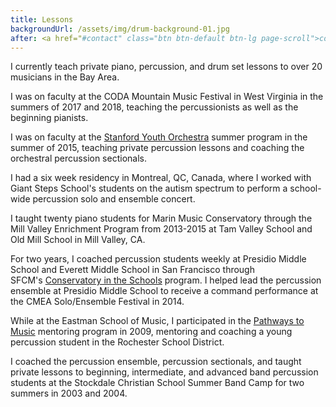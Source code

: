 ```yaml
---
title: Lessons
backgroundUrl: /assets/img/drum-background-01.jpg
after: <a href="#contact" class="btn btn-default btn-lg page-scroll">contact Mckenzie for lessons</a>
---
```

I currently teach private piano, percussion, and drum set lessons to over 20 musicians in the Bay Area. 

I was on faculty at the CODA Mountain Music Festival in West Virginia in the summers of 2017 and 2018, teaching the percussionists as well as the beginning pianists.

I was on faculty at the [Stanford Youth Orchestra](http://youthorchestra.stanford.edu/faculty/performance/) summer program in the summer of 2015, teaching private percussion lessons and coaching the orchestral percussion sectionals.

<!--more-->

I had a six week residency in Montreal, QC, Canada, where I worked with Giant Steps School's students on the autism spectrum to perform a school-wide percussion solo and ensemble concert.

I taught twenty piano students for Marin Music Conservatory through the Mill Valley Enrichment Program from 2013-2015 at Tam Valley School and Old Mill School in Mill Valley, CA.

For two years, I coached percussion students weekly at Presidio Middle School and Everett Middle School in San Francisco through SFCM's [Conservatory in the Schools](http://www.sfcm.edu/conservatory-in-the-schools) program. I helped lead the percussion ensemble at Presidio Middle School to receive a command performance at the CMEA Solo/Ensemble Festival in 2014.

While at the Eastman School of Music, I participated in the [Pathways to Music](http://www.esm.rochester.edu/community/pathways/) mentoring program in 2009, mentoring and coaching a young percussion student in the Rochester School District.

I coached the percussion ensemble, percussion sectionals, and taught private lessons to beginning, intermediate, and advanced band percussion students at the Stockdale Christian School Summer Band Camp for two summers in 2003 and 2004.
